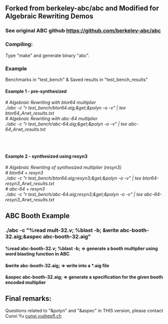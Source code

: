 ## Forked from berkeley-abc/abc and Modified for Algebraic Rewriting Demos

### See original ABC github https://github.com/berkeley-abc/abc


### Compiling:

Type "make" and generate binary "abc".

### Example 

Benchmarks in "test_bench" & Saved results in "test_bench_results"

#### Example 1 - pre-synthesized 
*\# Algebraic Rewriting with btor64 multiplier <br/>
./abc -c "r test_bench/btor64.aig;&get;&polyn -o -v" | tee btor64_Arwt_results.txt<br/>
\# Algebraic Rewriting with abc-64 multiplier<br/>
./abc -c "r test_bench/abc-64.aig;&get;&polyn -o -v" | tee abc-64_Arwt_results.txt<br/>*

<br/><br/>
#### Example 2 - synthesized using resyn3

*\# Algebraic Rewriting of synthesized multiplier (resyn3)<br/>
\# btor64 + resyn3<br/>
./abc -c "r test_bench/btor64.aig;resyn3;&get;&polyn -o -v" | tee btor64-resyn3_Arwt_results.txt<br/>
\# abc-64 + resyn3<br/>
./abc -c "r test_bench/abc-64.aig;resyn3;&get;&polyn -o -v" | tee abc-64-resyn3_Arwt_results.txt<br/>*

## ABC Booth Example

### ./abc -c "%read mult-32.v; %blast -b; &write abc-booth-32.aig;&aspec abc-booth-32.aig"
#### %read abc-booth-32.v; %blast -b;   => generate a booth multiplier using word blasting function in ABC
#### &write abc-booth-32.aig;           => write into a *.aig file
#### &aspec abc-booth-32.aig;           => generate a specification for the given booth encoded multiplier




## Final remarks:

Questions related to "&polyn" and "&aspec" in THIS version, please contact Cunxi Yu cunxi.yu@epfl.ch
